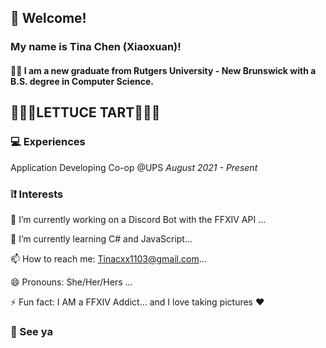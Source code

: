 ## 👋 Welcome!

###  My name is Tina Chen (Xiaoxuan)! 
#### 👩‍🎓 I am a new graduate from Rutgers University - New Brunswick with a B.S. degree in Computer Science.
## 🥧🥗🥗LETTUCE TART🥗🥗🥧

### 💻 Experiences
Application Developing Co-op @UPS _August 2021 - Present_ 

### ❕❗ Interests

🔭 I’m currently working on a Discord Bot with the FFXIV API ...

🌱 I’m currently learning C# and JavaScript...

📫 How to reach me: Tinacxx1103@gmail.com...

😄 Pronouns: She/Her/Hers ...

⚡ Fun fact: I AM a FFXIV Addict... and I love taking pictures ❤

### 👐 See ya
